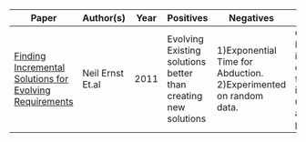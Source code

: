 | Paper | Author(s) | Year | Positives | Negatives | Comments |
|-------|-----------|------|-----------|-----------|----------|
| [Finding Incremental Solutions for Evolving Requirements](http://ieeexplore.ieee.org/stamp/stamp.jsp?tp=&arnumber=6051656)  |   Neil Ernst Et.al        |   2011   |    Evolving Existing solutions better than creating new solutions       |      1)Exponential Time for Abduction. 2)Experimented on random data.     |      Concept of REKB and its operators for incremental update on a RE problem    |
